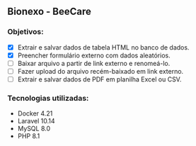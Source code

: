 ## Bionexo - BeeCare

### Objetivos:

- [X] Extrair e salvar dados de tabela HTML no banco de dados.
- [X] Preencher formulário externo com dados aleatórios.
- [ ] Baixar arquivo a partir de link externo e renomeá-lo.
- [ ] Fazer upload do arquivo recém-baixado em link externo.
- [ ] Extrair e salvar dados de PDF em planilha Excel ou CSV.

### Tecnologias utilizadas:

- Docker 4.21
- Laravel 10.14
- MySQL 8.0
- PHP 8.1
